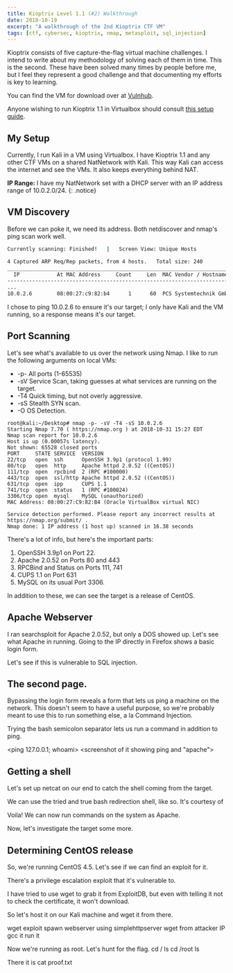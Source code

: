 ```yaml
---
title: Kioptrix Level 1.1 (#2) Walkthrough
date: 2018-10-19
excerpt: "A walkthrough of the 2nd Kioptrix CTF VM"
tags: [ctf, cybersec, kioptrix, nmap, metasploit, sql_injection]
---
```


Kioptrix consists of five capture-the-flag virtual machine challenges. I intend to write about my methodology of solving each of them in time. This is the second. These have been solved many times by people before me, but I feel they represent a good challenge and that documenting my efforts is key to learning.

You can find the VM for download over at [Vulnhub](https://www.vulnhub.com/entry/kioptrix-level-11-2,23/).

Anyone wishing to run Kioptrix 1.1 in Virtualbox should consult [this setup guide](https://www.hypn.za.net/blog/2017/07/15/running-kioptrix-level-1-and-others-in-virtualbox/).

## My Setup
Currently, I run Kali in a VM using Virtualbox. I have Kioptrix 1.1 and any other CTF VMs on a shared NatNetwork with Kali. This way Kali can access the internet and see the VMs. It also keeps everything behind NAT.

**IP Range:** I have my NatNetwork set with a DHCP server with an IP address range of 10.0.2.0/24.
{: .notice}

## VM Discovery
Before we can poke it, we need its address. Both netdiscover and nmap's ping scan work well.

```bash
Currently scanning: Finished!   |   Screen View: Unique Hosts                 

4 Captured ARP Req/Rep packets, from 4 hosts.   Total size: 240               
_____________________________________________________________________________
  IP            At MAC Address     Count     Len  MAC Vendor / Hostname      
-----------------------------------------------------------------------------
...
10.0.2.6        08:00:27:c9:82:b4      1      60  PCS Systemtechnik GmbH
```

I chose to ping 10.0.2.6 to ensure it's our target; I only have Kali and the VM running, so a response means it's our target.

## Port Scanning
Let's see what's available to us over the network using Nmap.
I like to run the following arguments on local VMs:
* -p- All ports (1-65535)
* -sV Service Scan, taking guesses at what services are running on the target.
* -T4 Quick timing, but not overly aggressive.
* -sS Stealth SYN scan.
* -O  OS Detection.

```
root@kali:~/Desktop# nmap -p- -sV -T4 -sS 10.0.2.6
Starting Nmap 7.70 ( https://nmap.org ) at 2018-10-31 15:27 EDT
Nmap scan report for 10.0.2.6
Host is up (0.00057s latency).
Not shown: 65528 closed ports
PORT     STATE SERVICE  VERSION
22/tcp   open  ssh      OpenSSH 3.9p1 (protocol 1.99)
80/tcp   open  http     Apache httpd 2.0.52 ((CentOS))
111/tcp  open  rpcbind  2 (RPC #100000)
443/tcp  open  ssl/http Apache httpd 2.0.52 ((CentOS))
631/tcp  open  ipp      CUPS 1.1
741/tcp  open  status   1 (RPC #100024)
3306/tcp open  mysql    MySQL (unauthorized)
MAC Address: 08:00:27:C9:82:B4 (Oracle VirtualBox virtual NIC)

Service detection performed. Please report any incorrect results at https://nmap.org/submit/ .
Nmap done: 1 IP address (1 host up) scanned in 16.38 seconds
```

There's a lot of info, but here's the important parts:
1. OpenSSH 3.9p1 on Port 22.
2. Apache 2.0.52 on Ports 80 and 443
3. RPCBind and Status on Ports 111, 741
4. CUPS 1.1 on Port 631
5. MySQL on its usual Port 3306.

In addition to these, we can see the target is a release of CentOS.

## Apache Webserver
I ran searchsploit for Apache 2.0.52, but only a DOS showed up.
Let's see what Apache in running. Going to the IP directly in Firefox shows a basic login form.

<screenshot of it>

Let's see if this is vulnerable to SQL injection.


## The second page.
Bypassing the login form reveals a form that lets us ping a machine on the network. This doesn't seem to have a useful purpose, so we're probably meant to use this to run something else, a la Command Injection.

Trying the bash semicolon separator lets us run a command in addition to ping.

<ping 127.0.0.1; whoami>
<screenshot of it showing ping and "apache">

## Getting a shell
Let's set up netcat on our end to catch the shell coming from the target.

<netcat command>

We can use the tried and true bash redirection shell, like so.
It's courtesy of <page>

Voila! We can now run commands on the system as Apache.

Now, let's investigate the target some more.

## Determining CentOS release
<command to get release info>

So, we're running CentOS 4.5. Let's see if we can find an exploit for it.

There's a privilege escalation exploit that it's vulnerable to.
<link>

I have tried to use wget to grab it from ExploitDB, but even with telling it not to check the certificate, it won't download.

So let's host it on our Kali machine and wget it from there.

<kali>
wget exploit
spawn webserver using simplehttpserver

<target>
wget from attacker IP
gcc it
run it

Now we're running as root. Let's hunt for the flag.
cd /
ls
cd /root
ls

There it is
cat proof.txt
